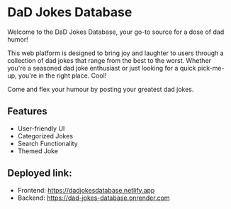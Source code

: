 # DaD Jokes Database

Welcome to the DaD Jokes Database, your go-to source for a dose of dad humor! 

This web platform is designed to bring joy and laughter to users through a collection of dad jokes that range from the best to the worst. Whether you're a seasoned dad joke enthusiast or just looking for a quick pick-me-up, you're in the right place. Cool!

Come and flex your humour by posting your greatest dad jokes. 

## Features

- User-friendly UI
- Categorized Jokes
- Search Functionality
- Themed Joke

## Deployed link: 
- Frontend: https://dadjokesdatabase.netlify.app
- Backend: https://dad-jokes-database.onrender.com
